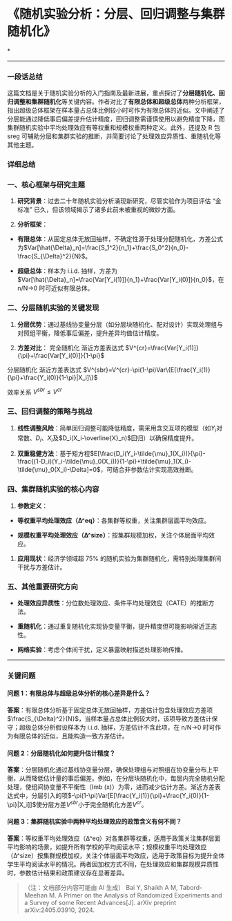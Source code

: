 # 《随机实验分析：分层、回归调整与集群随机化》

\*

***

### 一段话总结&#xA;

这篇文档是关于随机实验分析的入门指南及最新进展，重点探讨了**分层随机化、回归调整和集群随机化**等关键内容。作者对比了**有限总体和超级总体**两种分析框架，指出超级总体框架在样本量占总体比例较小时可作为有限总体的近似。文中阐述了分层能通过降低事后偏差提升估计精度，回归调整需谨慎使用以避免精度下降，而集群随机实验中平均处理效应有等权重和规模权重两种定义。此外，还提及 R 包 sreg 可辅助分层和集群实验的推断，并简要讨论了处理效应异质性、重随机化等其他主题。

### 详细总结&#xA;

### 一、核心框架与研究主题&#xA;



1.  **研究背景**：过去二十年随机实验分析涌现新研究，尽管实验作为项目评估 “金标准” 已久，但该领域揭示了诸多此前未被重视的微妙方面。


2.  **分析框架**：


*   **有限总体**：从固定总体无放回抽样，不确定性源于处理分配随机化，方差公式为$Var[\hat{\Delta}_n]=\frac{S_1^2}{n_1}+\frac{S_0^2}{n_0}-\frac{S_{\Delta}^2}{N}$。


*   **超级总体**：样本为 i.i.d. 抽样，方差为$Var[\hat{\Delta}_n]=\frac{Var[Y_i(1)]}{n_1}+\frac{Var[Y_i(0)]}{n_0}$，在 n/N→0 时可近似有限总体。


### 二、分层随机实验的关键发现&#xA;



1.  **分层优势**：通过基线协变量分层（如分层块随机化、配对设计）实现处理组与对照组平衡，降低事后偏差，提升差异均值估计精度。


2.  **方差对比**：
完全随机化 渐近方差表达式
$V^{cr}=\frac{Var[Y_i(1)]}{\pi}+\frac{Var[Y_i(0)]}{1-\pi}$ 

分层随机化 渐近方差表达式
$V^{sbr}=V^{cr}-\pi(1-\pi)Var\{E[\frac{Y_i(1)}{\pi}+\frac{Y_i(0)}{1-\pi}|X_i]\}$

效率关系
$V^{sbr}\leq V^{cr}$

### 三、回归调整的策略与挑战&#xA;



1.  **线性调整风险**：简单回归调整可能降低精度，需采用含交互项的模型（如$Y_i$对常数、$D_i$、$X_i$及$D_i(X_i-\overline{X}_n)$回归）以确保精度提升。


2.  **双重稳健方法**：基于矩方程$E[\frac{D_i(Y_i-\tilde{\mu}_1(X_i))}{\pi}-\frac{(1-D_i)(Y_i-\tilde{\mu}_0(X_i))}{1-\pi}+\tilde{\mu}_1(X_i)-\tilde{\mu}_0(X_i)-\Delta]=0$，可结合非参数估计实现高效推断。


### 四、集群随机实验的核心内容&#xA;



1.  **参数定义**：


*   **等权重平均处理效应（Δ^eq）**：各集群等权重，关注集群层面平均效应。


*   **规模权重平均处理效应（Δ^size）**：按集群规模加权，关注个体层面平均效应。


1.  **应用现状**：经济学领域超 75% 的随机实验为集群随机化，需特别处理集群间干扰与方差估计。


### 五、其他重要研究方向&#xA;



*   **处理效应异质性**：分位数处理效应、条件平均处理效应（CATE）的推断方法。


*   **重随机化**：通过重复随机化实现协变量平衡，提升精度但可能影响渐近正态性。


*   **网络实验**：考虑个体间干扰，定义暴露映射描述处理影响传播。




***

### 关键问题&#xA;

#### 问题 1：有限总体与超级总体分析的核心差异是什么？&#xA;

**答案**：有限总体分析基于固定总体无放回抽样，方差估计包含处理效应方差项$\frac{S_{\Delta}^2}{N}$，当样本量占总体比例较大时，该项导致方差估计保守；超级总体分析假设样本为 i.i.d. 抽样，方差估计不含此项，在 n/N→0 时可作为有限总体的近似，且能构造一致方差估计。


#### 问题 2：分层随机化如何提升估计精度？&#xA;

**答案**：分层随机化通过基线协变量分层，确保处理组与对照组在协变量分布上平衡，从而降低估计量的事后偏差。例如，在分层块随机化中，每层内完全随机分配处理，使组间协变量不平衡性（Imb (x)）为零，进而减少估计方差。渐近方差表达式中，分层引入的项$-\pi(1-\pi)Var[E[\frac{Y_i(1)}{\pi}+\frac{Y_i(0)}{1-\pi}|X_i]]$使分层方差$V^{sbr}$小于完全随机化方差$V^{cr}$。


#### 问题 3：集群随机实验中两种平均处理效应的政策含义有何不同？&#xA;

**答案**：等权重平均处理效应（Δ^eq）对各集群等权重，适用于政策关注集群层面平均影响的场景，如提升所有学校的平均阅读水平；规模权重平均处理效应（Δ^size）按集群规模加权，关注个体层面平均效应，适用于政策目标为提升全体学生平均阅读水平的情况。两者因加权方式不同，在处理效应和集群规模异质性时，参数估计结果和政策建议存在显著差异。


> （注：文档部分内容可能由 AI 生成）
>  Bai Y, Shaikh A M, Tabord-Meehan M. A Primer on the Analysis of Randomized Experiments and a Survey of some Recent Advances[J]. arXiv preprint arXiv:2405.03910, 2024.